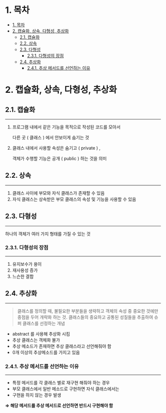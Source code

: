 # 1. 목차
- [1. 목차](#1-목차)
- [2. 캡슐화, 상속, 다형성, 추상화](#2-캡슐화-상속-다형성-추상화)
  - [2.1. 캡슐화](#21-캡슐화)
  - [2.2. 상속](#22-상속)
  - [2.3. 다형성](#23-다형성)
    - [2.3.1. 다형성의 장점](#231-다형성의-장점)
  - [2.4. 추상화](#24-추상화)
    - [2.4.1. 추상 메서드를 선언하는 이유](#241-추상-메서드를-선언하는-이유)


# 2. 캡슐화, 상속, 다형성, 추상화

## 2.1. 캡슐화

---

1. 프로그램 내에서 같은 기능을 목적으로 작성된 코드를 모아서
    
    다른 곳 ( 클래스 ) 에서 안보이게 숨기는 것
    
2. 클래스 내에서 사용할 속성은 숨기고 ( private ) ,
    
    객체가 수행할 기능은 공개 ( public ) 하는 것을 의미
    

## 2.2. 상속

---

1. 클래스 사이에 부모와 자식 클래스가 존재할 수 있음
2. 자식 클래스는 상속받은 부모 클래스의 속성 및 기능을 사용할 수 있음

## 2.3. 다형성

---

하나의 객체가 여러 가지 형태를 가질 수 있는 것

### 2.3.1. 다형성의 장점

---

1. 유지보수가 용이
2. 재사용성 증가
3. 느슨한 결합

## 2.4. 추상화

---

> 클래스를 정의할 때, 불필요한 부분들을 생략하고 객체의 속성 중
중요한 것에만 중점을 두어 개략화 하는 것.
클래스들의 중요하고 공통된 성질들을 추출하여 슈퍼 클래스를 선정하는 개념
> 
- abstract 를 사용해 추상화 시킴
- 추상 클래스는 객체화 불가
- 추상 메소드가 존재하면 추상 클래스라고 선언해줘야 함
- 0개 이상의 추상메소드를 가지고 있음

### 2.4.1. 추상 메서드를 선언하는 이유

---

- 특정 메서드를 각 클래스 별로 재구현 해줘야 하는 경우
- 부모 클래스에서 일반 메소드로 구현하면 자식 클래스에서는
- 구현을 하지 않는 경우 발생

**⇒ 해당 메서드를 추상 메서드로 선언하면 반드시 구현해야 함**

